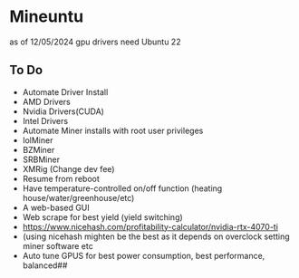 # Mineuntu

as of 12/05/2024 gpu drivers need Ubuntu 22 

## To Do

* Automate Driver Install
* AMD Drivers
* Nvidia Drivers(CUDA)
* Intel Drivers
* Automate Miner installs with root user privileges
* lolMiner
* BZMiner
* SRBMiner 
* XMRig (Change dev fee)
* Resume from reboot
* Have temperature-controlled on/off function (heating house/water/greenhouse/etc)
* A web-based GUI
* Web scrape for best yield (yield switching)
* https://www.nicehash.com/profitability-calculator/nvidia-rtx-4070-ti
* (using nicehash mighten be the best as it depends on overclock setting miner software etc
* Auto tune GPUS for best power consumption, best performance, balanced##
